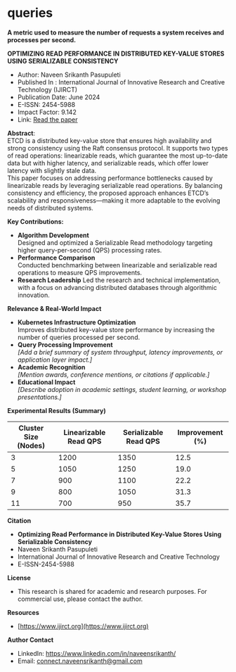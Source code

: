 # queries
**A metric used to measure the number of requests a system receives and processes per second.**

**OPTIMIZING READ PERFORMANCE IN DISTRIBUTED KEY-VALUE STORES USING SERIALIZABLE CONSISTENCY**
* Author: Naveen Srikanth Pasupuleti
* Published In : International Journal of Innovative Research and Creative Technology (IJIRCT)
* Publication Date: June 2024
* E-ISSN: 2454-5988
* Impact Factor: 9.142
* Link: [Read the paper](https://www.ijirct.org/viewPaper.php?paperId=2505045)

**Abstract**:\
ETCD is a distributed key-value store that ensures high availability and strong consistency using the Raft consensus protocol. It supports two types of read operations: linearizable reads, which guarantee the most up-to-date data but with higher latency, and serializable reads, which offer lower latency with slightly stale data.  
This paper focuses on addressing performance bottlenecks caused by linearizable reads by leveraging serializable read operations. By balancing consistency and efficiency, the proposed approach enhances ETCD’s scalability and responsiveness—making it more adaptable to the evolving needs of distributed systems.

**Key Contributions:** 
* **Algorithm Development** \
  Designed and optimized a Serializable Read methodology targeting higher query-per-second (QPS) processing rates.
* **Performance Comparison** \
  Conducted benchmarking between linearizable and serializable read operations to measure QPS improvements.
* **Research Leadership**
  Led the research and technical implementation, with a focus on advancing distributed databases through algorithmic innovation.

**Relevance & Real-World Impact**
* **Kubernetes Infrastructure Optimization**  
  Improves distributed key-value store performance by increasing the number of queries processed per second.
* **Query Processing Improvement**  
  _[Add a brief summary of system throughput, latency improvements, or application layer impact.]_
* **Academic Recognition**  
  _[Mention awards, conference mentions, or citations if applicable.]_
* **Educational Impact**  
  _[Describe adoption in academic settings, student learning, or workshop presentations.]_

**Experimental Results (Summary)**


| Cluster Size (Nodes) | Linearizable Read QPS | Serializable Read QPS | Improvement (%) |
| ---------------------| --------------------- | --------------------- | ----------------|
| 3                    | 1200                  | 1350                  | 12.5            |
| 5                    | 1050                  | 1250                  | 19.0            |
| 7                    | 900                   | 1100                  | 22.2            |
| 9                    | 800                   | 1050                  | 31.3            |
| 11                   | 700                   |  950                  | 35.7            |

**Citation**
* **Optimizing Read Performance in Distributed Key-Value Stores Using Serializable Consistency**
*   Naveen Srikanth Pasupuleti
*   International Journal of Innovative Research and Creative Technology
*   E-ISSN-2454-5988

**License**
* This research is shared for academic and research purposes. For commercial use, please contact the author.

**Resources**
*  [https://www.ijirct.org](https://www.ijirct.org)

**Author Contact** 
  * LinkedIn: https://www.linkedin.com/in/naveensrikanth/
  * Email: connect.naveensrikanth@gmail.com
